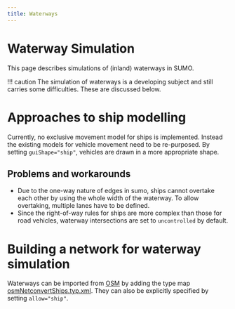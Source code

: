 ```yaml
---
title: Waterways
---
```


# Waterway Simulation

This page describes simulations of (inland) waterways in SUMO.

!!! caution
    The simulation of waterways is a developing subject and still carries some difficulties. These are discussed below.

# Approaches to ship modelling

Currently, no exclusive movement model for ships is implemented. Instead
the existing models for vehicle movement need to be re-purposed. By
setting `guiShape="ship"`, vehicles are drawn in a more appropriate shape.

## Problems and workarounds

- Due to the one-way nature of edges in sumo, ships cannot overtake
  each other by using the whole width of the waterway. To allow
  overtaking, multiple lanes have to be defined.
- Since the right-of-way rules for ships are more complex than those
  for road vehicles, waterway intersections are set to `uncontrolled` by default.

# Building a network for waterway simulation

Waterways can be imported from
[OSM](../Networks/Import/OpenStreetMap.md) by adding the type map
[osmNetconvertShips.typ.xml]({{Source}}data/typemap/osmNetconvertShips.typ.xml).
They can also be explicitly specified by setting `allow="ship"`.